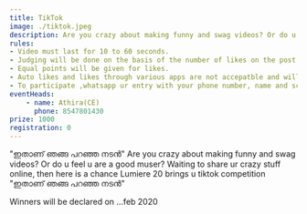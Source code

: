 ```yaml
---
title: TikTok 
image: ./tiktok.jpeg
description: Are you crazy about making funny and swag videos? Or do u feel u are a good muser? Waiting to share ur crazy stuff online, then here is a chance Lumiere 20 brings u tiktok competition "ഇതാണ് ഞങ്ങ പറഞ്ഞ നടൻ" 
rules: 
- Video must last for 10 to 60 seconds.
- Judging will be done on the basis of the number of likes on the post.
- Equal points will be given for likes.
- Auto likes and likes through various apps are not accepatble and will lead to disqualification.
- To participate ,whatsapp ur entry with your phone number, name and school or college  to 8547801430
eventHeads:
    - name: Athira(CE)
      phone: 8547801430
prize: 1000
registration: 0
---
```

"ഇതാണ് ഞങ്ങ പറഞ്ഞ നടൻ"
Are you crazy about making funny and swag videos? Or do u feel u are a good muser? Waiting to share ur crazy stuff online, then here is a chance
Lumiere 20 brings u tiktok competition "ഇതാണ് ഞങ്ങ പറഞ്ഞ നടൻ"


Winners will be declared on ...feb 2020